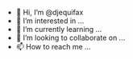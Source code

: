- 👋 Hi, I’m @djequifax
- 👀 I’m interested in ...
- 🌱 I’m currently learning ...
- 💞️ I’m looking to collaborate on ...
- 📫 How to reach me ...

<!---
djequifax/djequifax is a ✨ special ✨ repository because its `README.md` (this file) appears on your GitHub profile.
You can click the Preview link to take a look at your changes.
--->
